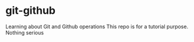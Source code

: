 # git-github
Learning about Git and Github operations
This repo is for a tutorial purpose. Nothing serious 
